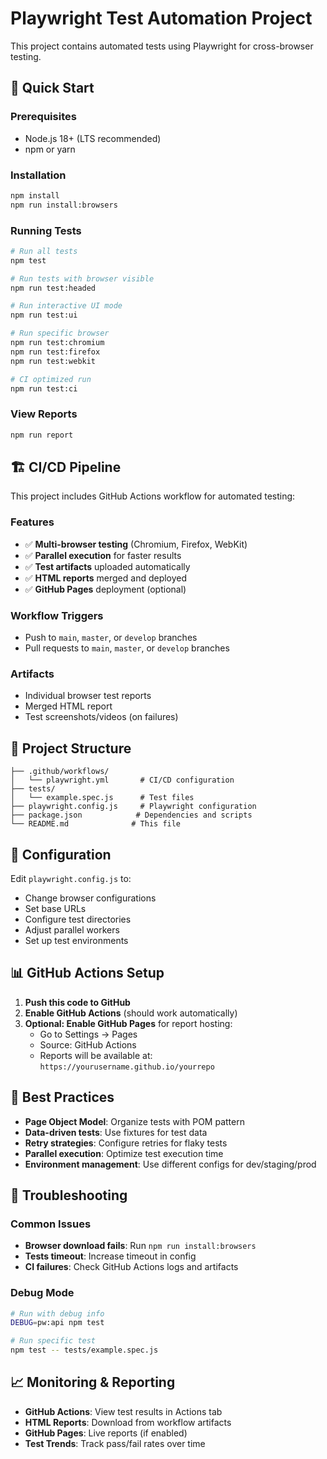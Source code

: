 # Playwright Test Automation Project

This project contains automated tests using Playwright for cross-browser testing.

## 🚀 Quick Start

### Prerequisites
- Node.js 18+ (LTS recommended)
- npm or yarn

### Installation
```bash
npm install
npm run install:browsers
```

### Running Tests

```bash
# Run all tests
npm test

# Run tests with browser visible
npm run test:headed

# Run interactive UI mode
npm run test:ui

# Run specific browser
npm run test:chromium
npm run test:firefox  
npm run test:webkit

# CI optimized run
npm run test:ci
```

### View Reports
```bash
npm run report
```

## 🏗️ CI/CD Pipeline

This project includes GitHub Actions workflow for automated testing:

### Features
- ✅ **Multi-browser testing** (Chromium, Firefox, WebKit)
- ✅ **Parallel execution** for faster results
- ✅ **Test artifacts** uploaded automatically
- ✅ **HTML reports** merged and deployed
- ✅ **GitHub Pages** deployment (optional)

### Workflow Triggers
- Push to `main`, `master`, or `develop` branches
- Pull requests to `main`, `master`, or `develop` branches

### Artifacts
- Individual browser test reports
- Merged HTML report
- Test screenshots/videos (on failures)

## 📁 Project Structure

```
├── .github/workflows/
│   └── playwright.yml       # CI/CD configuration
├── tests/
│   └── example.spec.js      # Test files
├── playwright.config.js     # Playwright configuration
├── package.json            # Dependencies and scripts
└── README.md              # This file
```

## 🔧 Configuration

Edit `playwright.config.js` to:
- Change browser configurations
- Set base URLs
- Configure test directories
- Adjust parallel workers
- Set up test environments

## 📊 GitHub Actions Setup

1. **Push this code to GitHub**
2. **Enable GitHub Actions** (should work automatically)
3. **Optional: Enable GitHub Pages** for report hosting:
   - Go to Settings → Pages
   - Source: GitHub Actions
   - Reports will be available at: `https://yourusername.github.io/yourrepo`

## 🎯 Best Practices

- **Page Object Model**: Organize tests with POM pattern
- **Data-driven tests**: Use fixtures for test data
- **Retry strategies**: Configure retries for flaky tests
- **Parallel execution**: Optimize test execution time
- **Environment management**: Use different configs for dev/staging/prod

## 🐛 Troubleshooting

### Common Issues
- **Browser download fails**: Run `npm run install:browsers`
- **Tests timeout**: Increase timeout in config
- **CI failures**: Check GitHub Actions logs and artifacts

### Debug Mode
```bash
# Run with debug info
DEBUG=pw:api npm test

# Run specific test
npm test -- tests/example.spec.js
```

## 📈 Monitoring & Reporting

- **GitHub Actions**: View test results in Actions tab
- **HTML Reports**: Download from workflow artifacts
- **GitHub Pages**: Live reports (if enabled)
- **Test Trends**: Track pass/fail rates over time